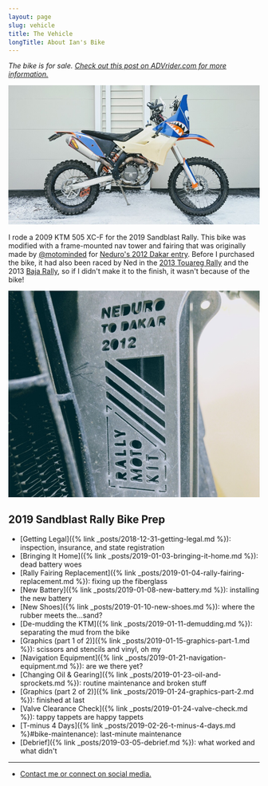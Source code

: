 ```yaml
---
layout: page
slug: vehicle
title: The Vehicle
longTitle: About Ian's Bike
---
```


_The bike is for sale. [Check out this post on ADVrider.com for more information.](https://advrider.com/f/threads/1369579/)_

![the bike](/assets/img/vinyldone-side.jpg "the bike")

I rode a 2009 KTM 505 XC-F for the 2019 Sandblast Rally. This bike was modified with a frame-mounted nav tower and fairing that was originally made by [@motominded](https://www.instagram.com/motominded/) for [Neduro's 2012 Dakar entry](https://advrider.com/f/threads/707131/). Before I purchased the bike, it had also been raced by Ned in the [2013 Touareg Rally](https://advrider.com/f/threads/862074/) and the 2013 [Baja Rally](https://www.bajarallymoto.com/), so if I didn't make it to the finish, it wasn't because of the bike!

![neduro to dakar 2012](/assets/img/nedurotodakar.jpg "neduro to dakar 2012")

## 2019 Sandblast Rally Bike Prep

* [Getting Legal]({% link _posts/2018-12-31-getting-legal.md %}): inspection, insurance, and state registration
* [Bringing It Home]({% link _posts/2019-01-03-bringing-it-home.md %}): dead battery woes
* [Rally Fairing Replacement]({% link _posts/2019-01-04-rally-fairing-replacement.md %}): fixing up the fiberglass
* [New Battery]({% link _posts/2019-01-08-new-battery.md %}): installing the new battery
* [New Shoes]({% link _posts/2019-01-10-new-shoes.md %}): where the rubber meets the...sand?
* [De-mudding the KTM]({% link _posts/2019-01-11-demudding.md %}): separating the mud from the bike
* [Graphics (part 1 of 2)]({% link _posts/2019-01-15-graphics-part-1.md %}): scissors and stencils and vinyl, oh my
* [Navigation Equipment]({% link _posts/2019-01-21-navigation-equipment.md %}): are we there yet?
* [Changing Oil & Gearing]({% link _posts/2019-01-23-oil-and-sprockets.md %}): routine maintenance and broken stuff
* [Graphics (part 2 of 2)]({% link _posts/2019-01-24-graphics-part-2.md %}): finished at last
* [Valve Clearance Check]({% link _posts/2019-01-24-valve-check.md %}): tappy tappets are happy tappets
* [T-minus 4 Days]({% link _posts/2019-02-26-t-minus-4-days.md %}#bike-maintenance): last-minute maintenance
* [Debrief]({% link _posts/2019-03-05-debrief.md %}): what worked and what didn't

----

* [Contact me or connect on social media.](/contact.html)